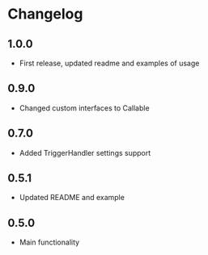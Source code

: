 # Changelog

## 1.0.0
- First release, updated readme and examples of usage

## 0.9.0
- Changed custom interfaces to Callable

## 0.7.0
- Added TriggerHandler settings support

## 0.5.1
- Updated README and example

## 0.5.0
- Main functionality 